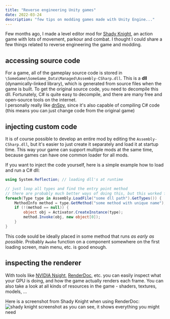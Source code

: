 ```yaml
---
title: "Reverse engineering Unity games"
date: 2022-03-24
description: "few tips on modding games made with Unity Engine..."
---
```


Few months ago, I made a level editor mod for [Shady Knight](https://store.steampowered.com/app/1155650/Shady_Knight/),
an action game with lots of movement, parkour and combat. I thought I could share a few things related to reverse engineering the game and modding.


## accessing source code
For a game, all of the gameplay source code is stored in `\SomeGame\SomeGame_Data\Managed\Assembly-CSharp.dll`. This is a **dll** (dynamically-linked library), which is generated from source files when the game is built.
To get the original source code, you need to decompile this dll. Fortunately, C# is quite easy to decompile, and there are many free and open-source tools on the internet.  
I personally really like [dnSpy](https://github.com/dnSpy/dnSpy/releases/tag/v6.1.8),
since it's also capable of compiling C# code (this means you can just change code from the original game)


## injecting custom code
It is of course possible to develop an entire mod by editing the `Assembly-CSharp.dll`, but it's easier to just create it separately and load it at startup time.
This way your game can support multiple mods at the same time, because games can have one common loader for all mods.

If you want to inject the code yourself, here is a simple example how to load and run a C# dll:
```csharp
using System.Reflection; // loading dll's at runtime

// just loop all types and find the entry point method
// there are probably much better ways of doing this, but this worked for me
foreach(Type type in Assembly.LoadFile("some dll path").GetTypes()) {
	MethodInfo method = type.GetMethod("some method with unique name");
	if (!(method == null)) {
		object obj = Activator.CreateInstance(type);
		method.Invoke(obj, new object[0]);
	}
}
```
This code sould be ideally placed in some method that runs *as early as possible*.
Probably `Awake` function on a component somewhere on the first loading screen, main menu, etc. is good enough.

## inspecting the renderer
With tools like [NVIDIA Nsight](https://developer.nvidia.com/nsight-graphics), [RenderDoc](https://renderdoc.org/), etc.
you can easily inspect what your GPU is doing, and how the game actually renders each frame.
You can also take a look at all kinds of resources in the game - shaders, textures, models, ...

Here is a screenshot from Shady Knight when using RenderDoc:
![shady knight screenshot](/shady_knight_renderdoc.png)
as you can see, it shows everything you might need